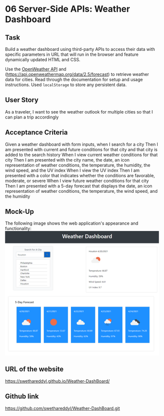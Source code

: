 # 06 Server-Side APIs: Weather Dashboard

## Task

Build a weather dashboard using third-party APIs to access their data with specific parameters in URL that will run in the browser and feature dynamically updated HTML and CSS.

Use the [OpenWeather API](https://api.openweathermap.org/data/2.5/weather) and (https://api.openweathermap.org/data/2.5/forecast) to retrieve weather data for cities. Read through the documentation for setup and usage instructions.  Used `localStorage` to store any persistent data.

## User Story
As a traveler, I want to see the weather outlook for multiple cities so that I can plan a trip accordingly

## Acceptance Criteria

Given a weather dashboard with form inputs, when I search for a city
Then I am presented with current and future conditions for that city and that city is added to the search history
When I view current weather conditions for that city
Then I am presented with the city name, the date, an icon representation of weather conditions, the temperature, the humidity, the wind speed, and the UV index
When I view the UV index
Then I am presented with a color that indicates whether the conditions are favorable, moderate, or severe
When I view future weather conditions for that city
Then I am presented with a 5-day forecast that displays the date, an icon representation of weather conditions, the temperature, the wind speed, and the humidity

## Mock-Up
The following image shows the web application's appearance and functionality:
![Weather App](./Assets/WeatherApp.png)

## URL of the website 
https://swethareddyl.github.io/Weather-DashBoard/ 

## Github link
https://github.com/swethareddyl/Weather-DashBoard.git 